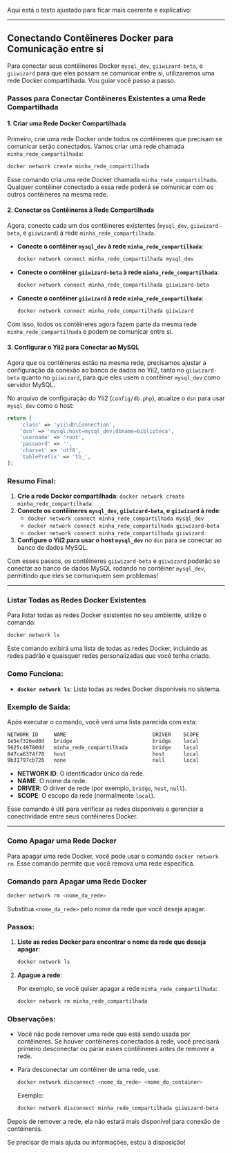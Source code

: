 Aqui está o texto ajustado para ficar mais coerente e explicativo:

---

## Conectando Contêineres Docker para Comunicação entre si

Para conectar seus contêineres Docker `mysql_dev`, `giiwizard-beta`, e `giiwizard` para que eles possam se comunicar entre si, utilizaremos uma rede Docker compartilhada. Vou guiar você passo a passo.

### Passos para Conectar Contêineres Existentes a uma Rede Compartilhada

#### 1. **Criar uma Rede Docker Compartilhada**

Primeiro, crie uma rede Docker onde todos os contêineres que precisam se comunicar serão conectados. Vamos criar uma rede chamada `minha_rede_compartilhada`:

```bash
docker network create minha_rede_compartilhada
```

Esse comando cria uma rede Docker chamada `minha_rede_compartilhada`. Qualquer contêiner conectado a essa rede poderá se comunicar com os outros contêineres na mesma rede.

#### 2. **Conectar os Contêineres à Rede Compartilhada**

Agora, conecte cada um dos contêineres existentes (`mysql_dev`, `giiwizard-beta`, e `giiwizard`) à rede `minha_rede_compartilhada`.

- **Conecte o contêiner `mysql_dev` à rede `minha_rede_compartilhada`**:

   ```bash
   docker network connect minha_rede_compartilhada mysql_dev
   ```

- **Conecte o contêiner `giiwizard-beta` à rede `minha_rede_compartilhada`**:

   ```bash
   docker network connect minha_rede_compartilhada giiwizard-beta
   ```

- **Conecte o contêiner `giiwizard` à rede `minha_rede_compartilhada`**:

   ```bash
   docker network connect minha_rede_compartilhada giiwizard
   ```

Com isso, todos os contêineres agora fazem parte da mesma rede `minha_rede_compartilhada` e podem se comunicar entre si.

#### 3. **Configurar o Yii2 para Conectar ao MySQL**

Agora que os contêineres estão na mesma rede, precisamos ajustar a configuração da conexão ao banco de dados no Yii2, tanto no `giiwizard-beta` quanto no `giiwizard`, para que eles usem o contêiner `mysql_dev` como servidor MySQL.

No arquivo de configuração do Yii2 (`config/db.php`), atualize o `dsn` para usar `mysql_dev` como o host:

```php
return [
    'class' => 'yii\db\Connection',
    'dsn' => 'mysql:host=mysql_dev;dbname=biblioteca',
    'username' => 'root',
    'password' => '',
    'charset' => 'utf8',
    'tablePrefix' => 'tb_',
];
```

### Resumo Final:

1. **Crie a rede Docker compartilhada**: `docker network create minha_rede_compartilhada`.
2. **Conecte os contêineres `mysql_dev`, `giiwizard-beta`, e `giiwizard` à rede**:
   - `docker network connect minha_rede_compartilhada mysql_dev`
   - `docker network connect minha_rede_compartilhada giiwizard-beta`
   - `docker network connect minha_rede_compartilhada giiwizard`
3. **Configure o Yii2 para usar o host `mysql_dev`** no `dsn` para se conectar ao banco de dados MySQL.

Com esses passos, os contêineres `giiwizard-beta` e `giiwizard` poderão se conectar ao banco de dados MySQL rodando no contêiner `mysql_dev`, permitindo que eles se comuniquem sem problemas!

---

### Listar Todas as Redes Docker Existentes

Para listar todas as redes Docker existentes no seu ambiente, utilize o comando:

```bash
docker network ls
```

Este comando exibirá uma lista de todas as redes Docker, incluindo as redes padrão e quaisquer redes personalizadas que você tenha criado.

### Como Funciona:

- **`docker network ls`**: Lista todas as redes Docker disponíveis no sistema.

### Exemplo de Saída:

Após executar o comando, você verá uma lista parecida com esta:

```bash
NETWORK ID     NAME                            DRIVER    SCOPE
1e5ef326ed0d   bridge                          bridge    local
5625c49780dd   minha_rede_compartilhada        bridge    local
847ca6374f70   host                            host      local
9b31797cb726   none                            null      local
```

- **NETWORK ID**: O identificador único da rede.
- **NAME**: O nome da rede.
- **DRIVER**: O driver de rede (por exemplo, `bridge`, `host`, `null`).
- **SCOPE**: O escopo da rede (normalmente `local`).

Esse comando é útil para verificar as redes disponíveis e gerenciar a conectividade entre seus contêineres Docker.

---

### Como Apagar uma Rede Docker

Para apagar uma rede Docker, você pode usar o comando `docker network rm`. Esse comando permite que você remova uma rede específica.

### Comando para Apagar uma Rede Docker

```bash
docker network rm <nome_da_rede>
```

Substitua `<nome_da_rede>` pelo nome da rede que você deseja apagar.

### Passos:

1. **Liste as redes Docker para encontrar o nome da rede que deseja apagar**:

   ```bash
   docker network ls
   ```

2. **Apague a rede**:

   Por exemplo, se você quiser apagar a rede `minha_rede_compartilhada`:

   ```bash
   docker network rm minha_rede_compartilhada
   ```

### Observações:

- Você não pode remover uma rede que está sendo usada por contêineres. Se houver contêineres conectados à rede, você precisará primeiro desconectar ou parar esses contêineres antes de remover a rede.
- Para desconectar um contêiner de uma rede, use:

  ```bash
  docker network disconnect <nome_da_rede> <nome_do_container>
  ```

  Exemplo:

  ```bash
  docker network disconnect minha_rede_compartilhada giiwizard-beta
  ```

Depois de remover a rede, ela não estará mais disponível para conexão de contêineres.

Se precisar de mais ajuda ou informações, estou à disposição!